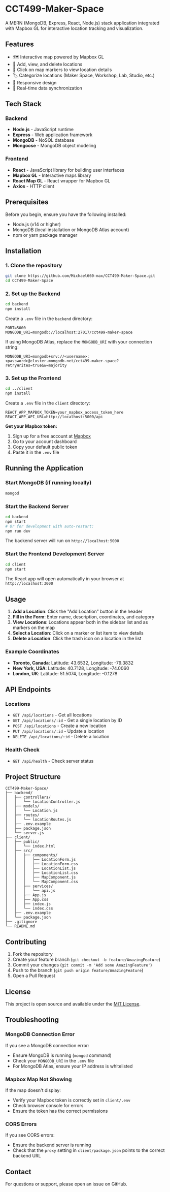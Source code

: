 # CCT499-Maker-Space

A MERN (MongoDB, Express, React, Node.js) stack application integrated with Mapbox GL for interactive location tracking and visualization.

## Features

- 🗺️ Interactive map powered by Mapbox GL
- 📍 Add, view, and delete locations
- 🎯 Click on map markers to view location details
- 🏷️ Categorize locations (Maker Space, Workshop, Lab, Studio, etc.)
- 📱 Responsive design
- 🔄 Real-time data synchronization

## Tech Stack

### Backend
- **Node.js** - JavaScript runtime
- **Express** - Web application framework
- **MongoDB** - NoSQL database
- **Mongoose** - MongoDB object modeling

### Frontend
- **React** - JavaScript library for building user interfaces
- **Mapbox GL** - Interactive maps library
- **React Map GL** - React wrapper for Mapbox GL
- **Axios** - HTTP client

## Prerequisites

Before you begin, ensure you have the following installed:
- Node.js (v14 or higher)
- MongoDB (local installation or MongoDB Atlas account)
- npm or yarn package manager

## Installation

### 1. Clone the repository

```bash
git clone https://github.com/Michael660-max/CCT499-Maker-Space.git
cd CCT499-Maker-Space
```

### 2. Set up the Backend

```bash
cd backend
npm install
```

Create a `.env` file in the `backend` directory:

```env
PORT=5000
MONGODB_URI=mongodb://localhost:27017/cct499-maker-space
```

If using MongoDB Atlas, replace the `MONGODB_URI` with your connection string:

```env
MONGODB_URI=mongodb+srv://<username>:<password>@cluster.mongodb.net/cct499-maker-space?retryWrites=true&w=majority
```

### 3. Set up the Frontend

```bash
cd ../client
npm install
```

Create a `.env` file in the `client` directory:

```env
REACT_APP_MAPBOX_TOKEN=your_mapbox_access_token_here
REACT_APP_API_URL=http://localhost:5000/api
```

**Get your Mapbox token:**
1. Sign up for a free account at [Mapbox](https://account.mapbox.com/)
2. Go to your account dashboard
3. Copy your default public token
4. Paste it in the `.env` file

## Running the Application

### Start MongoDB (if running locally)

```bash
mongod
```

### Start the Backend Server

```bash
cd backend
npm start
# Or for development with auto-restart:
npm run dev
```

The backend server will run on `http://localhost:5000`

### Start the Frontend Development Server

```bash
cd client
npm start
```

The React app will open automatically in your browser at `http://localhost:3000`

## Usage

1. **Add a Location**: Click the "Add Location" button in the header
2. **Fill in the Form**: Enter name, description, coordinates, and category
3. **View Locations**: Locations appear both in the sidebar list and as markers on the map
4. **Select a Location**: Click on a marker or list item to view details
5. **Delete a Location**: Click the trash icon on a location in the list

### Example Coordinates

- **Toronto, Canada**: Latitude: 43.6532, Longitude: -79.3832
- **New York, USA**: Latitude: 40.7128, Longitude: -74.0060
- **London, UK**: Latitude: 51.5074, Longitude: -0.1278

## API Endpoints

### Locations

- `GET /api/locations` - Get all locations
- `GET /api/locations/:id` - Get a single location by ID
- `POST /api/locations` - Create a new location
- `PUT /api/locations/:id` - Update a location
- `DELETE /api/locations/:id` - Delete a location

### Health Check

- `GET /api/health` - Check server status

## Project Structure

```
CCT499-Maker-Space/
├── backend/
│   ├── controllers/
│   │   └── locationController.js
│   ├── models/
│   │   └── Location.js
│   ├── routes/
│   │   └── locationRoutes.js
│   ├── .env.example
│   ├── package.json
│   └── server.js
├── client/
│   ├── public/
│   │   └── index.html
│   ├── src/
│   │   ├── components/
│   │   │   ├── LocationForm.js
│   │   │   ├── LocationForm.css
│   │   │   ├── LocationList.js
│   │   │   ├── LocationList.css
│   │   │   ├── MapComponent.js
│   │   │   └── MapComponent.css
│   │   ├── services/
│   │   │   └── api.js
│   │   ├── App.js
│   │   ├── App.css
│   │   ├── index.js
│   │   └── index.css
│   ├── .env.example
│   └── package.json
├── .gitignore
└── README.md
```

## Contributing

1. Fork the repository
2. Create your feature branch (`git checkout -b feature/AmazingFeature`)
3. Commit your changes (`git commit -m 'Add some AmazingFeature'`)
4. Push to the branch (`git push origin feature/AmazingFeature`)
5. Open a Pull Request

## License

This project is open source and available under the [MIT License](LICENSE).

## Troubleshooting

### MongoDB Connection Error

If you see a MongoDB connection error:
- Ensure MongoDB is running (`mongod` command)
- Check your `MONGODB_URI` in the `.env` file
- For MongoDB Atlas, ensure your IP address is whitelisted

### Mapbox Map Not Showing

If the map doesn't display:
- Verify your Mapbox token is correctly set in `client/.env`
- Check browser console for errors
- Ensure the token has the correct permissions

### CORS Errors

If you see CORS errors:
- Ensure the backend server is running
- Check that the `proxy` setting in `client/package.json` points to the correct backend URL

## Contact

For questions or support, please open an issue on GitHub.